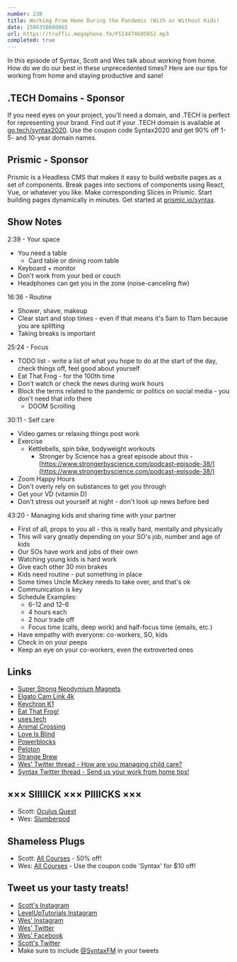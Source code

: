 ```yaml
---
number: 238
title: Working From Home During the Pandemic (With or Without Kids)
date: 1586350800065
url: https://traffic.megaphone.fm/FSI4474605052.mp3
completed: true
---
```


In this episode of Syntax, Scott and Wes talk about working from home. How do we do our best in these unprecedented times? Here are our tips for working from home and staying productive and sane! 

## .TECH Domains - Sponsor
If you need eyes on your project, you'll need a domain, and .TECH is perfect for representing your brand. Find out if your .TECH domain is available at [go.tech/syntax2020](https://go.tech/syntax2020). Use the coupon code Syntax2020 and get 90% off 1- 5- and 10-year domain names.

## Prismic - Sponsor
Prismic is a Headless CMS that makes it easy to build website pages as a set of components. Break pages into sections of components using React, Vue, or whatever you like. Make corresponding Slices in Prismic. Start building pages dynamically in minutes. Get started at [prismic.io/syntax](https://prismic.io/syntax).

## Show Notes

2:39 - Your space

* You need a table
  * Card table or dining room table
* Keyboard + monitor
* Don't work from your bed or couch
* Headphones can get you in the zone (noise-canceling ftw)

16:36 - Routine

* Shower, shave, makeup
* Clear start and stop times - even if that means it's 5am to 11am because you are splitting
* Taking breaks is important

25:24 - Focus

* TODO list - write a list of what you hope to do at the start of the day, check things off, feel good about yourself
* Eat That Frog - for the 100th time
* Don't watch or check the news during work hours
* Block the terms related to the pandemic or politics on social media - you don't need that info there
  * DOOM Scrolling

30:11 - Self care

* Video games or relaxing things post work
* Exercise
  * Kettlebells, spin bike, bodyweight workouts
    * Stronger by Science has a great episode about this - [https://www.strongerbyscience.com/podcast-episode-38/](https://www.strongerbyscience.com/podcast-episode-38/)
* Zoom Happy Hours
* Don't overly rely on substances to get you through
* Get your VD (vitamin D)
* Don't stress out yourself at night - don't look up news before bed

43:20 - Managing kids and sharing time with your partner

* First of all, props to you all - this is really hard, mentally and physically
* This will vary greatly depending on your SO's job, number and age of kids
* Our SOs have work and jobs of their own
* Watching young kids is hard work
* Give each other 30 min brakes
* Kids need routine - put something in place
* Some times Uncle Mickey needs to take over, and that's ok
* Communication is key
* Schedule Examples:
  * 6-12 and 12-6
  * 4 hours each
  * 2 hour trade off
  * Focus time (calls, deep work) and half-focus time (emails, etc.)
* Have empathy with everyone: co-workers, SO, kids
* Check in on your peeps
* Keep an eye on your co-workers, even the extroverted ones

## Links
* [Super Strong Neodymium Magnets](https://www.amazon.com/Neodymium-Double-sided-Adhesive-Permanent-Scientific/dp/B076Z81891)
* [Elgato Cam Link 4k](https://www.amazon.com/Elgato-Cam-Link-Broadcast-Camcorder/dp/B07K3FN5MR/)
* [Keychron K1](https://amzn.to/2UzdvZN)
* [Eat That Frog!](https://www.amazon.com/gp/product/162656941X)
* [uses.tech](https://uses.tech/)
* [Animal Crossing](https://animal-crossing.com/)
* [Love Is Blind](https://www.netflix.com/title/80996601)
* [Powerblocks](https://www.amazon.com/POWERBLOCK-50-Set-Pair-10-50/dp/B07BDRZF9D/)
* [Peloton](https://www.onepeloton.com/)
* [Strange Brew](https://www.imdb.com/title/tt0086373/?ref_=fn_al_tt_1)
* [Wes' Twitter thread - How are you managing child care?](https://twitter.com/wesbos/status/1242065134593474561)
* [Syntax Twitter thread - Send us your work from home tips!](https://twitter.com/syntaxfm/status/1237863437721452546)

## ××× SIIIIICK ××× PIIIICKS ×××
* Scott: [Oculus Quest](https://amzn.to/39mq5RL)
* Wes: [Slumberpod](https://www.slumberpod.com/) 

## Shameless Plugs
* Scott: [All Courses](https://www.leveluptutorials.com/pro) - 50% off!
* Wes: [All Courses](https://wesbos.com/courses/) - Use the coupon code 'Syntax' for $10 off!

## Tweet us your tasty treats!
* [Scott's Instagram](https://www.instagram.com/stolinski/)
* [LevelUpTutorials Instagram](https://www.instagram.com/LevelUpTutorials/)
* [Wes' Instagram](https://www.instagram.com/wesbos/)
* [Wes' Twitter](https://twitter.com/wesbos)
* [Wes' Facebook](https://www.facebook.com/wesbos.developer)
* [Scott's Twitter](https://twitter.com/stolinski)
* Make sure to include [@SyntaxFM](https://twitter.com/SyntaxFM) in your tweets